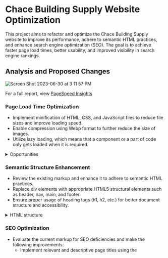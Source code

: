 # Chace Building Supply Website Optimization

This project aims to refactor and optimize the Chace Building Supply website to improve its performance, adhere to semantic HTML practices, and enhance search engine optimization (SEO). The goal is to achieve faster page load times, better usability, and improved visibility in search engine rankings.

## Analysis and Proposed Changes

![Screen Shot 2023-06-30 at 3 11 57 PM](https://github.com/nicolenam/chace-builder-supply-website/assets/58302337/ea234007-2c84-417b-8e95-346ca398a953)

For a full report, view [PageSpeed Insights](https://pagespeed.web.dev/analysis/https-www-chacebuildingsupply-com/m95mk94djn?form_factor=desktop)

### Page Load Time Optimization
- Implement minification of HTML, CSS, and JavaScript files to reduce file sizes and improve loading speed.
- Enable compression using Webp format to further reduce the size of images.
- Utilize lazy loading, which means that a component or a part of code only gets loaded when it is required.

 <details>
            <summary>Opportunities</summary>

- Reduce unused CSS and JS files (2.53s)
![Screen Shot 2023-07-01 at 6 12 08 PM](https://github.com/nicolenam/chace-builder-supply-website/assets/58302337/e768b5d8-eae9-4eac-b39b-53b40af3c4b3)

</details>

### Semantic Structure Enhancement
- Review the existing markup and enhance it to adhere to semantic HTML practices.
- Replace div elements with appropriate HTML5 structural elements such as header, nav, main, and footer.
- Ensure proper usage of heading tags (h1, h2, etc.) for better document structure and accessibility.

<details>
            <summary>HTML structure</summary>

        <body>
            <header>
                <nav></nav>
            </header>

            <main>
                <section className="welcome">
                    <div className="content-container">
                        <h1>Welcome to Chace Building Supply!</h1>
                        <p>
                        Over five generations ago in 1885, Peleg Durfree Humphrey first opened the doors of his lumber company on the riverfront wharf in Tiverton, Rhode Island. As the main suppliers for local business and residential construction, the company grew with the area and became the largest employer in Tiverton. Several generations later, P.D. Humphrey was instrumental in rebuilding the coastline areas of Southern Rhode Island and Eastern Connecticut after the devastating hurricane of 1938. A subsequent hurricane in 1954 finally resulted in a move to higher ground after company employees watched most of their inventory float away down the Sakonnet River.
                        </p>
                        <img src="/ezgif.com-webp-to-png.png" alt="deck">
                    </div>
                </section>

                <!-- Add more sections or content here -->
            </main>

            <footer>
                <!-- Footer content here -->
            </footer>
        </body>
</details>

### SEO Optimization
- Evaluate the current markup for SEO deficiencies and make the following improvements:
  - Implement relevant and descriptive page titles using the <title> tag.
  - Utilize appropriate heading tags (h1, h2, etc.) to structure content and highlight important keywords.
  - Add meta tags, including meta description and meta keywords, to provide concise information for search engines.
 
 <details>
    <summary>Meta tags for SEO</summary>

```html
<html>
    <head>
        <meta charset="UTF-8">

        <title>Chace Building Supply - Quality Construction Materials for Your Projects</title>

        <meta name="description" content="Chace Building Supply offers a wide range of high-quality construction materials for residential and commercial projects. 
        Browse our catalog and find everything you need for your next construction or remodeling job.">

        <meta name="keywords" content="construction materials

, building supplies, remodeling, residential construction">

        <meta name="robots" content="index, follow">

        <link rel="canonical" href="https://www.chacebuildingsupply.com/">

        <meta property="og:title" content="Chace Building Supply - Quality Construction Materials">
        <meta property="og:image" content="https://www.chacebuildingsupply.com/image.jpg">
        
    </head>
<body>
<!-- webpage content goes here -->
</body>
</html>

```
</details>

## Updated Code
The optimized HTML, CSS, and JavaScript code can be found in the following files:

- [Header.js](https://github.com/nicolenam/chace-builder-supply-website/blob/main/src/components/Header.js)
- [Header.scss](https://github.com/nicolenam/chace-builder-supply-website/blob/main/src/styles/Header.scss)


Please note that these files represent a representative sample of the optimization changes made.

## Sitemap
The recommended sitemap for the new and improved Chace Building Supply website is as follows:

![Screen Shot 2023-07-02 at 12 37 44 AM](https://github.com/nicolenam/chace-builder-supply-website/assets/58302337/784dbd96-b1ca-4246-9e79-bd0ea8039319)

## Summary Report

| Before | After |
| --- | --- |
![Screen Shot 2023-07-01 at 5 58 53 PM](https://github.com/nicolenam/chace-builder-supply-website/assets/58302337/e40a3cda-62de-47d9-b9d8-fd4f2ad773b1)  |  ![Screen Shot 2023-07-01 at 5 57 32 PM](https://github.com/nicolenam/chace-builder-supply-website/assets/58302337/94a698e6-0129-40bf-ab96-44bcbac2791e)


Deployed [Chace Building Supply](https://chace-building-supply.netlify.app) and Full report, view [PageSpeed Insights](https://pagespeed.web.dev/analysis/https-chace-building-supply-netlify-app/djjr4amv17?form_factor=desktop)

A summary report outlining the key optimizations made and their expected impact on performance, conversion rate, and SEO is available in the `summary-report.pdf` file.

## Acknowledgements
- The Chace Building Supply team for providing the opportunity to optimize their website.
- [Toolbx](https://toolbx.com) for the design standards and inspiration.

## Contact
For any inquiries or questions, please contact me at [eunjungnam@gmail.com](mailto:eunjungnam@gmail.com).
